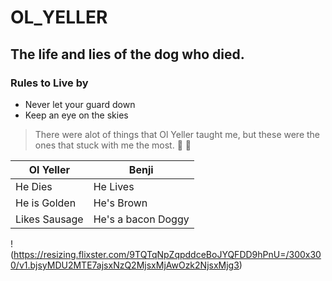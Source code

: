 # OL_YELLER
## The life and lies of the dog who died.
### Rules to Live by
* Never let your guard down
* Keep an eye on the skies
> There were alot of things that Ol Yeller taught me, but these were the ones that stuck with me the most.
:dog:
:gun:

| Ol Yeller | Benji |
| ------------ | ------------ |
| He Dies | He Lives |
| He is Golden | He's Brown |
| Likes Sausage | He's a bacon Doggy |

!(https://resizing.flixster.com/9TQTqNpZqpddceBoJYQFDD9hPnU=/300x300/v1.bjsyMDU2MTE7ajsxNzQ2MjsxMjAwOzk2NjsxMjg3)
